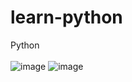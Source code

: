 # learn-python
Python <br><br>
![image](https://img.shields.io/badge/Python-FFD43B?style=for-the-badge&logo=python&logoColor=darkgreen)
![image](https://img.shields.io/badge/Python-3776AB?style=for-the-badge&logo=python&logoColor=white)

